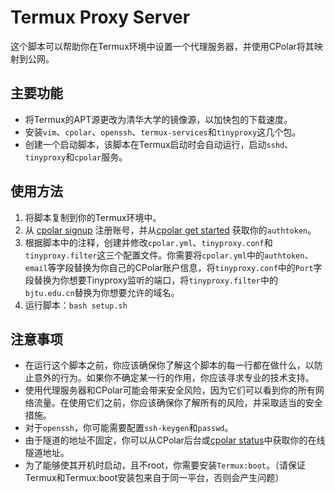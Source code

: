 # Termux Proxy Server

这个脚本可以帮助你在Termux环境中设置一个代理服务器，并使用CPolar将其映射到公网。

## 主要功能

- 将Termux的APT源更改为清华大学的镜像源，以加快包的下载速度。
- 安装`vim`、`cpolar`、`openssh`、`termux-services`和`tinyproxy`这几个包。
- 创建一个启动脚本，该脚本在Termux启动时会自动运行，启动`sshd`、`tinyproxy`和`cpolar`服务。

## 使用方法

1. 将脚本复制到你的Termux环境中。
2. 从 [cpolar signup](https://dashboard.cpolar.com/signup) 注册账号，并从[cpolar get started](https://dashboard.cpolar.com/get-started) 获取你的`authtoken`。
3. 根据脚本中的注释，创建并修改`cpolar.yml`、`tinyproxy.conf`和`tinyproxy.filter`这三个配置文件。你需要将`cpolar.yml`中的`authtoken`、`email`等字段替换为你自己的CPolar账户信息，将`tinyproxy.conf`中的`Port`字段替换为你想要Tinyproxy监听的端口，将`tinyproxy.filter`中的`bjtu.edu.cn`替换为你想要允许的域名。
4. 运行脚本：`bash setup.sh`

## 注意事项

- 在运行这个脚本之前，你应该确保你了解这个脚本的每一行都在做什么，以防止意外的行为。如果你不确定某一行的作用，你应该寻求专业的技术支持。
- 使用代理服务器和CPolar可能会带来安全风险，因为它们可以看到你的所有网络流量。在使用它们之前，你应该确保你了解所有的风险，并采取适当的安全措施。
- 对于`openssh`，你可能需要配置`ssh-keygen`和`passwd`。
- 由于隧道的地址不固定，你可以从CPolar后台或[cpolar status](https://dashboard.cpolar.com/status)中获取你的在线隧道地址。
- 为了能够使其开机时启动，且不root，你需要安装`Termux:boot`。（请保证Termux和Termux:boot安装包来自于同一平台，否则会产生问题）
